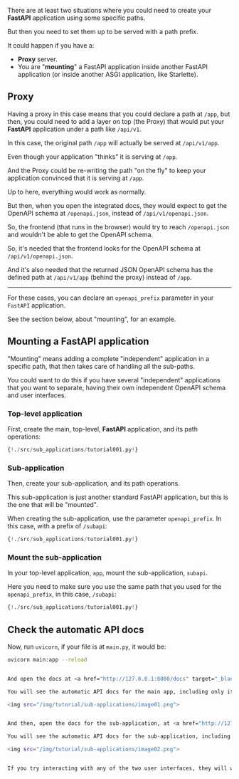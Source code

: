 There are at least two situations where you could need to create your **FastAPI** application using some specific paths.

But then you need to set them up to be served with a path prefix.

It could happen if you have a:

* **Proxy** server.
* You are "**mounting**" a FastAPI application inside another FastAPI application (or inside another ASGI application, like Starlette).

## Proxy

Having a proxy in this case means that you could declare a path at `/app`, but then, you could need to add a layer on top (the Proxy) that would put your **FastAPI** application under a path like `/api/v1`.

In this case, the original path `/app` will actually be served at `/api/v1/app`.

Even though your application "thinks" it is serving at `/app`.

And the Proxy could be re-writing the path "on the fly" to keep your application convinced that it is serving at `/app`.

Up to here, everything would work as normally.

But then, when you open the integrated docs, they would expect to get the OpenAPI schema at `/openapi.json`, instead of `/api/v1/openapi.json`.

So, the frontend (that runs in the browser) would try to reach `/openapi.json` and wouldn't be able to get the OpenAPI schema.

So, it's needed that the frontend looks for the OpenAPI schema at `/api/v1/openapi.json`.

And it's also needed that the returned JSON OpenAPI schema has the defined path at `/api/v1/app` (behind the proxy) instead of `/app`.

---

For these cases, you can declare an `openapi_prefix` parameter in your `FastAPI` application.

See the section below, about "mounting", for an example.


## Mounting a **FastAPI** application

"Mounting" means adding a complete "independent" application in a specific path, that then takes care of handling all the sub-paths.

You could want to do this if you have several "independent" applications that you want to separate, having their own independent OpenAPI schema and user interfaces.

### Top-level application

First, create the main, top-level, **FastAPI** application, and its path operations:

```Python hl_lines="3 6 7 8"
{!./src/sub_applications/tutorial001.py!}
```

### Sub-application

Then, create your sub-application, and its path operations.

This sub-application is just another standard FastAPI application, but this is the one that will be "mounted".

When creating the sub-application, use the parameter `openapi_prefix`. In this case, with a prefix of `/subapi`:

```Python hl_lines="11 14 15 16"
{!./src/sub_applications/tutorial001.py!}
```

### Mount the sub-application

In your top-level application, `app`, mount the sub-application, `subapi`.

Here you need to make sure you use the same path that you used for the `openapi_prefix`, in this case, `/subapi`:

```Python hl_lines="11 19"
{!./src/sub_applications/tutorial001.py!}
```

## Check the automatic API docs

Now, run `uvicorn`, if your file is at `main.py`, it would be:

```bash
uvicorn main:app --reload


And open the docs at <a href="http://127.0.0.1:8000/docs" target="_blank">http://127.0.0.1:8000/docs</a>.

You will see the automatic API docs for the main app, including only its own paths:

<img src="/img/tutorial/sub-applications/image01.png">


And then, open the docs for the sub-application, at <a href="http://127.0.0.1:8000/subapi/docs" target="_blank">http://127.0.0.1:8000/subapi/docs</a>.

You will see the automatic API docs for the sub-application, including only its own sub-paths, with their correct prefix:

<img src="/img/tutorial/sub-applications/image02.png">


If you try interacting with any of the two user interfaces, they will work, because the browser will be able to talk to the correct path (or sub-path).